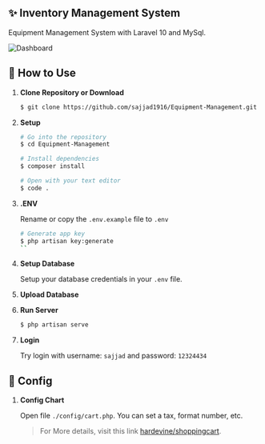 ## ✨ Inventory Management System

Equipment Management System with Laravel 10 and MySql.

![Dashboard](https://user-images.githubusercontent.com/71541409/236858603-89e4be74-0a8b-4b4b-98b0-24e66ec5602d.png)



## 🚀 How to Use

1.  **Clone Repository or Download**

    ```bash
    $ git clone https://github.com/sajjad1916/Equipment-Management.git
    ```
1. **Setup**
    ```bash
    # Go into the repository
    $ cd Equipment-Management

    # Install dependencies
    $ composer install

    # Open with your text editor
    $ code .
    ```
1. **.ENV**

    Rename or copy the `.env.example` file to `.env`
    ```bash
    # Generate app key
    $ php artisan key:generate
    ``
1. **Setup Database**

    Setup your database credentials in your `.env` file.

1. **Upload Database**
    

1. **Run Server**

    ```bash
    $ php artisan serve
    ```
1. **Login**

    Try login with username: `sajjad` and password: `12324434`

## 🚀 Config
1. **Config Chart**

    Open file `./config/cart.php`. You can set a tax, format number, etc.
    > For More details, visit this link [hardevine/shoppingcart](https://packagist.org/packages/hardevine/shoppingcart).


